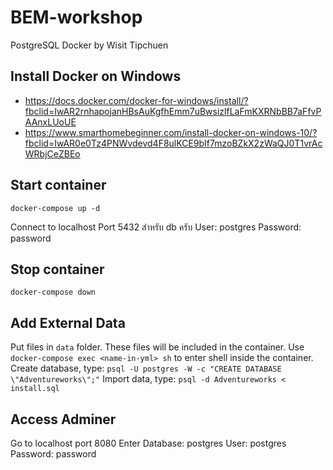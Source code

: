 # BEM-workshop
PostgreSQL Docker by Wisit Tipchuen

## Install Docker on Windows
* https://docs.docker.com/docker-for-windows/install/?fbclid=IwAR2rnhapojanHBsAuKgfhEmm7uBwsizlfLaFmKXRNbBB7aFfvPAAnxLUoUE
* https://www.smarthomebeginner.com/install-docker-on-windows-10/?fbclid=IwAR0e0Tz4PNWvdevd4F8ulKCE9bIf7mzoBZkX2zWaQJ0T1vrAcWRbjCeZBEo

## Start container
```
docker-compose up -d
```

Connect to localhost
Port 5432 สำหรับ db ครับ 
User: postgres
Password: password


## Stop container
```
docker-compose down
```

## Add External Data
Put files in `data` folder. These files will be included in the container. Use `docker-compose exec <name-in-yml> sh` to enter shell inside the container.
Create database, type: `psql -U postgres -W -c "CREATE DATABASE \"Adventureworks\";"`
Import data, type: `psql -d Adventureworks < install.sql`

## Access Adminer
Go to localhost port 8080
Enter 
Database: postgres
User: postgres
Password: password
